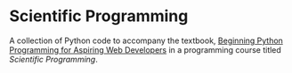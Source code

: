 # Scientific Programming

A collection of Python code to accompany the textbook,
[Beginning Python Programming for Aspiring Web Developers](http://www.openbookproject.net/books/bpp4awd) in a programming course titled 
_Scientific Programming_.
